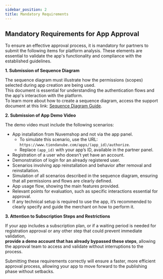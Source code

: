 ```yaml
---
sidebar_position: 2
title: Mandatory Requirements
---
```


## Mandatory Requirements for App Approval

To ensure an effective approval process, it is mandatory for partners to submit the following items for platform analysis. These elements are essential to validate the app's functionality and compliance with the established guidelines.

**1. Submission of Sequence Diagram**

The sequence diagram must illustrate how the permissions (scopes) selected during app creation are being used.  
This document is essential for understanding the authentication flows and the app's interaction with the platform.  
To learn more about how to create a sequence diagram, access the support document at this link: <a href="https://docs.google.com/document/d/1MFpRkSTDF2hPrvITL5H0Vw9NyT9c_Pm1cq7Gsf73LmM/edit" target="_blank">Sequence Diagram Guide</a>.

**2. Submission of App Demo Video**

The demo video must include the following scenarios:

* App installation from Nuvemshop and not via the app panel.
    * To simulate this scenario, use the URL: `https://www.tiendanube.com/apps/(app_id)/authorize`.
    * Replace `(app_id)` with your app’s ID, available in the partner panel.
* Registration of a user who doesn’t yet have an account.
* Demonstration of login for an already registered user.
* Scenarios involving app reinstallation and behavior after removal and reinstallation.
* Simulation of all scenarios described in the sequence diagram, ensuring that all permissions and flows are clearly defined.
* App usage flow, showing the main features provided.
* Relevant points for evaluation, such as specific interactions essential for approval.
* If any technical setup is required to use the app, it’s recommended to clearly specify and guide the merchant on how to perform it.

**3. Attention to Subscription Steps and Restrictions**

If your app includes a subscription plan, or if a waiting period is needed for registration approval or any other step that could prevent immediate validation, <br/>
**provide a demo account that has already bypassed these steps**, allowing the approval team to access and validate without interruptions to the process.

<Alert appearance="warning" title="Important"> Submitting these requirements correctly will ensure a faster, more efficient approval process, allowing your app to move forward to the publishing phase without setbacks.
</Alert>
<br/>
